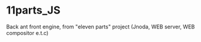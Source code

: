 # 11parts_JS
Back ant front engine, from "eleven parts" project (Jnoda, WEB server, WEB compositor e.t.c)
